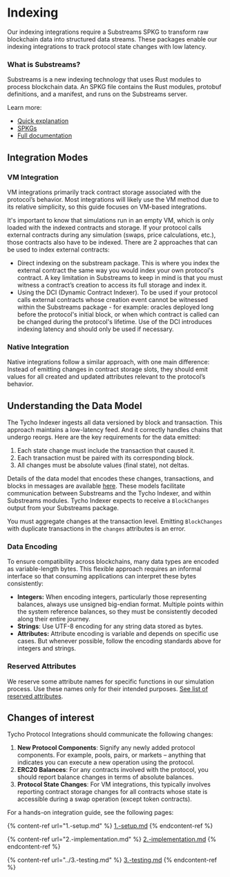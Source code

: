 # Indexing

Our indexing integrations require a Substreams SPKG to transform raw blockchain data into structured data streams. These packages enable our indexing integrations to track protocol state changes with low latency.

### What is Substreams?

Substreams is a new indexing technology that uses Rust modules to process blockchain data. An SPKG file contains the Rust modules, protobuf definitions, and a manifest, and runs on the Substreams server.

Learn more:

* [Quick explanation](https://thegraph.com/docs/en/substreams/introduction/)
* [SPKGs](https://docs.substreams.dev/reference-material/substreams-components/packages)
* [Full documentation](https://docs.substreams.dev/)

## **Integration Modes**

### VM Integration

VM integrations primarily track contract storage associated with the protocol’s behavior. Most integrations will likely use the VM method due to its relative simplicity, so this guide focuses on VM-based integrations.

It's important to know that simulations run in an empty VM, which is only loaded with the indexed contracts and storage. If your protocol calls external contracts during any simulation (swaps, price calculations, etc.), those contracts also have to be indexed. There are 2 approaches that can be used to index external contracts:

* Direct indexing on the substream package. This is where you index the external contract the same way you would index your own protocol's contract. A key limitation in Substreams to keep in mind is that you must witness a contract’s creation to access its full storage and index it.&#x20;
* Using the DCI (Dynamic Contract Indexer). To be used if your protocol calls external contracts whose creation event cannot be witnessed within the Substreams package - for example: oracles deployed long before the protocol's initial block, or when which contract is called can be changed during the protocol's lifetime. Use of the DCI introduces indexing latency and should only be used if necessary.

### Native Integration

Native integrations follow a similar approach, with one main difference: Instead of emitting changes in contract storage slots, they should emit values for all created and updated attributes relevant to the protocol’s behavior.

## Understanding the Data Model

The Tycho Indexer ingests all data versioned by block and transaction. This approach maintains a low-latency feed. And it correctly handles chains that undergo reorgs. Here are the key requirements for the data emitted:

1. Each state change must include the transaction that caused it.
2. Each transaction must be paired with its corresponding block.
3. All changes must be absolute values (final state), not deltas.

Details of the data model that encodes these changes, transactions, and blocks in messages are available [here](https://github.com/propeller-heads/tycho-protocol-sdk/blob/main/proto/tycho/evm/v1/common.proto). These models facilitate communication between Substreams and the Tycho Indexer, and within Substreams modules. Tycho Indexer expects to receive a `BlockChanges` output from your Substreams package.

You must aggregate changes at the transaction level. Emitting `BlockChanges` with duplicate transactions in the `changes` attributes is an error.

### Data Encoding

To ensure compatibility across blockchains, many data types are encoded as variable-length bytes. This flexible approach requires an informal interface so that consuming applications can interpret these bytes consistently:

* **Integers:** When encoding integers, particularly those representing balances, always use unsigned big-endian format. Multiple points within the system reference balances, so they must be consistently decoded along their entire journey.
* **Strings**: Use UTF-8 encoding for any string data stored as bytes.
* **Attributes:** Attribute encoding is variable and depends on specific use cases. But whenever possible, follow the encoding standards above for integers and strings.

### Reserved Attributes

We reserve some attribute names for specific functions in our simulation process. Use these names only for their intended purposes. [See list of reserved attributes](./#reserved-attributes).

## Changes of interest

Tycho Protocol Integrations should communicate the following changes:

1. **New Protocol Components**: Signify any newly added protocol components. For example, pools, pairs, or markets – anything that indicates you can execute a new operation using the protocol.
2. **ERC20 Balances**: For any contracts involved with the protocol, you should report balance changes in terms of absolute balances.
3. **Protocol State Changes**: For VM integrations, this typically involves reporting contract storage changes for all contracts whose state is accessible during a swap operation (except token contracts).

For a hands-on integration guide, see the following pages:

{% content-ref url="1.-setup.md" %}
[1.-setup.md](1.-setup.md)
{% endcontent-ref %}

{% content-ref url="2.-implementation.md" %}
[2.-implementation.md](2.-implementation.md)
{% endcontent-ref %}

{% content-ref url="../3.-testing.md" %}
[3.-testing.md](../3.-testing.md)
{% endcontent-ref %}

